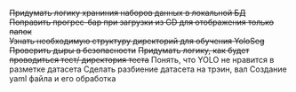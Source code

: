 ~~Придумать логику храниния наборов данных в локальной БД~~  
~~Поправить прогрес-бар при загрузки из GD для отображения только папок~~  
~~Узнать необходимую структуру директорий для обучения YoloSeg~~
~~Проверить дыры в безопасности~~
~~Придумать логику, как будет проводиться тест/ директория теста~~
Понять, что YOLO не нравится в разметке датасета
Сделать разбиение датасета на трэин, вал
Создание yaml файла и его обработка